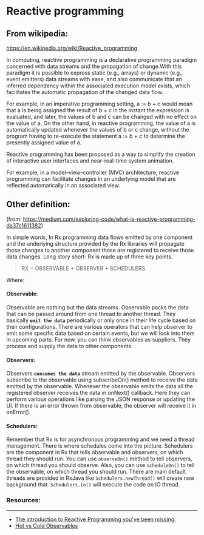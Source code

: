 Reactive programming
====================

From wikipedia:
---------------
https://en.wikipedia.org/wiki/Reactive_programming

In computing, reactive programming is a declarative programming paradigm concerned with data streams and the propagation of change.With this paradigm it is possible to express static (e.g., arrays) or dynamic (e.g., event emitters) data streams with ease, and also communicate that an inferred dependency within the associated execution model exists, which facilitates the automatic propagation of the changed data flow.

For example, in an imperative programming setting, a := b + c would mean that a is being assigned the result of b + c in the instant the expression is evaluated, and later, the values of b and c can be changed with no effect on the value of a. On the other hand, in reactive programming, the value of a is automatically updated whenever the values of b or c change, without the program having to re-execute the statement a := b + c to determine the presently assigned value of a.

Reactive programming has been proposed as a way to simplify the creation of interactive user interfaces and near-real-time system animation.

For example, in a model–view–controller (MVC) architecture, reactive programming can facilitate changes in an underlying model that are reflected automatically in an associated view.

Other definition:
-----------------
(from: https://medium.com/exploring-code/what-is-reactive-programming-da37c1611382)

In simple words, In Rx programming data flows emitted by one component and the underlying structure provided by the Rx libraries will propagate those changes to another component those are registered to receive those data changes. Long story short: Rx is made up of three key points.


> RX = OBSERVABLE + OBSERVER + SCHEDULERS

Where:
#### Observable: 
Observable are nothing but the data streams. Observable packs the data that can be passed around from one thread to another thread. They basically **```emit the data```** periodically or only once in their life cycle based on their configurations. There are various operators that can help observer to emit some specific data based on certain events, but we will look into them in upcoming parts. For now, you can think observables as suppliers. They process and supply the data to other components.

#### Observers:
Observers **```consumes the data```** stream emitted by the observable. Observers subscribe to the observable using subscribeOn() method to receive the data emitted by the observable. Whenever the observable emits the data all the registered observer receives the data in onNext() callback. Here they can perform various operations like parsing the JSON response or updating the UI. If there is an error thrown from observable, the observer will receive it in onError().

#### Schedulers:
Remember that Rx is for asynchronous programming and we need a thread management. There is where schedules come into the picture. Schedulers are the component in Rx that tells observable and observers, on which thread they should run. You can use ```observeOn()``` method to tell observers, on which thread you should observe. Also, you can use ```scheduleOn()``` to tell the observable, on which thread you should run. There are main default threads are provided in RxJava like ```Schedulers.newThread()``` will create new background that. ```Schedulers.io()``` will execute the code on IO thread.


### Resources:
-------------
* [The introduction to Reactive Programming you've been missing]( https://gist.github.com/staltz/868e7e9bc2a7b8c1f754
).
* [Hot vs Cold Observables](https://medium.com/@benlesh/hot-vs-cold-observables-f8094ed53339)